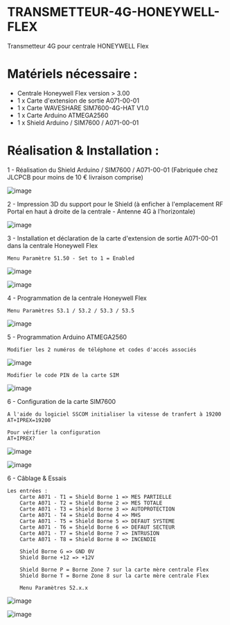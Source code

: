# TRANSMETTEUR-4G-HONEYWELL-FLEX
Transmetteur 4G pour centrale HONEYWELL Flex

# Matériels nécessaire :

- Centrale Honeywell Flex version > 3.00
- 1 x Carte d'extension de sortie A071-00-01
- 1 x Carte WAVESHARE SIM7600-4G-HAT V1.0
- 1 x Carte Arduino ATMEGA2560
- 1 x Shield Arduino / SIM7600 / A071-00-01


# Réalisation & Installation :

1 - Réalisation du Shield Arduino / SIM7600 / A071-00-01 (Fabriquée chez JLCPCB pour moins de 10 € livraison comprise)

![image](https://user-images.githubusercontent.com/57842257/141687708-a3c436a0-fec5-4def-9851-39ef407e2c49.png)

2 - Impression 3D du support pour le Shield (à enficher à l'emplacement RF Portal en haut à droite de la centrale - Antenne 4G à l'horizontale)

![image](https://user-images.githubusercontent.com/57842257/141688253-6e281d73-d0ca-459d-a255-bd9a16e2dcf5.png)

3 - Installation et déclaration de la carte d'extension de sortie A071-00-01 dans la centrale Honeywell Flex

    Menu Paramètre 51.50 - Set to 1 = Enabled
    
 ![image](https://user-images.githubusercontent.com/57842257/141687645-be053fe3-7756-4b69-ae5b-1fec8430213d.png)
 
 ![image](https://user-images.githubusercontent.com/57842257/141688588-8f89a4fc-9fc9-49ec-b857-941ad92c1872.png)

4 - Programmation de la centrale Honeywell Flex

    Menu Paramètres 53.1 / 53.2 / 53.3 / 53.5

![image](https://user-images.githubusercontent.com/57842257/141687429-884b2506-db3f-4f36-8aa9-9f176770c341.png)


5 - Programmation Arduino ATMEGA2560

    Modifier les 2 numéros de téléphone et codes d'accés associés
    
![image](https://user-images.githubusercontent.com/57842257/141687988-0e79ecff-63a3-4b0c-be2e-f365b6090ea8.png)

    Modifier le code PIN de la carte SIM

![image](https://user-images.githubusercontent.com/57842257/141689624-91821f64-74f8-4773-8435-851655b42f1e.png)

6 - Configuration de la carte SIM7600

    A l'aide du logiciel SSCOM initialiser la vitesse de tranfert à 19200 
    AT+IPREX=19200

    Pour vérifier la configuration
    AT+IPREX?
    
![image](https://user-images.githubusercontent.com/57842257/141689407-980ba255-a03b-4cf3-bc65-ee843ff39316.png)


![image](https://user-images.githubusercontent.com/57842257/141689257-3392ef55-a25d-40b7-bd51-9b658ca89b49.png)



6 - Câblage & Essais

    Les entrées :
        Carte A071 - T1 = Shield Borne 1 => MES PARTIELLE
        Carte A071 - T2 = Shield Borne 2 => MES TOTALE
        Carte A071 - T3 = Shield Borne 3 => AUTOPROTECTION
        Carte A071 - T4 = Shield Borne 4 => MHS
        Carte A071 - T5 = Shield Borne 5 => DEFAUT SYSTEME
        Carte A071 - T6 = Shield Borne 6 => DEFAUT SECTEUR
        Carte A071 - T7 = Shield Borne 7 => INTRUSION
        Carte A071 - T8 = Shield Borne 8 => INCENDIE
        
        Shield Borne G => GND 0V
        Shield Borne +12 => +12V
        
        Shield Borne P = Borne Zone 7 sur la carte mère centrale Flex
        Shield Borne T = Borne Zone 8 sur la carte mère centrale Flex
        
        Menu Paramètres 52.x.x
        
 ![image](https://user-images.githubusercontent.com/57842257/141688324-756b3b22-df61-4497-862c-ab82ee2b9c91.png)
 
 ![image](https://user-images.githubusercontent.com/57842257/141688424-576c1e89-8f6b-4707-b142-981de36f6059.png)


    
    



